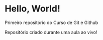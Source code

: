 # Hello, World!
Primeiro repositório do Curso de Git e Github

Repositório criado durante uma aula ao vivo!